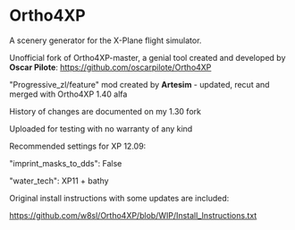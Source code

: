 # Ortho4XP
A scenery generator for the X-Plane flight simulator.

Unofficial fork of Ortho4XP-master, a genial tool created and developed by **Oscar Pilote**:
https://github.com/oscarpilote/Ortho4XP

"Progressive_zl/feature" mod created by **Artesim** -  updated, recut and merged with Ortho4XP 1.40 alfa

History of changes are documented on my 1.30 fork

Uploaded for testing with no warranty of any kind

Recommended settings for XP 12.09:

"imprint_masks_to_dds": False

"water_tech": XP11 + bathy

Original install instructions with some updates are included:

https://github.com/w8sl/Ortho4XP/blob/WIP/Install_Instructions.txt

